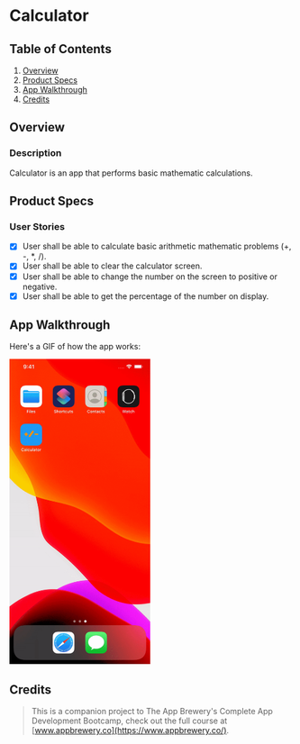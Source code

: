 # Calculator

## Table of Contents
1. [Overview](#Overview)
2. [Product Specs](#Product-Specs)
3. [App Walkthrough](#App-Walkthrough)
4. [Credits](#Credits)

## Overview
### Description

Calculator is an app that performs basic mathematic calculations.

## Product Specs
### User Stories

- [X] User shall be able to calculate basic arithmetic mathematic problems (+, -, *, /).
- [X] User shall be able to clear the calculator screen.
- [X] User shall be able to change the number on the screen to positive or negative.
- [X] User shall be able to get the percentage of the number on display.

## App Walkthrough

Here's a GIF of how the app works:

<img src="https://raw.githubusercontent.com/py415/app-resources/master/ios/ios-calculator.gif" width="250" />

## Credits

>This is a companion project to The App Brewery's Complete App Development Bootcamp, check out the full course at [www.appbrewery.co](https://www.appbrewery.co/).
